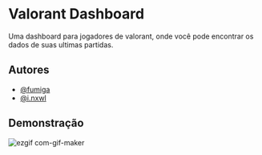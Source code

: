 
# Valorant Dashboard

Uma dashboard para jogadores de valorant, onde você pode encontrar os dados de suas ultimas partidas.




## Autores

- [@fumiga]([https://github.com/zKriguer](https://discord.gg/Uh6vbG3eAZ))
- [@i.nxwl]([https://github.com/Nick-Gabe](https://discord.gg/Uh6vbG3eAZ))


## Demonstração

![ezgif com-gif-maker](https://user-images.githubusercontent.com/77925501/174518404-76cfafc5-a5a2-4826-adcd-e75c787db896.gif)
